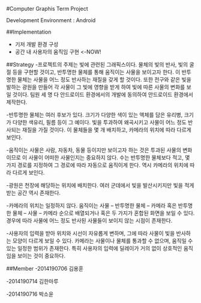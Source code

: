 #Computer Graphis Term Project

Development Environment : Android



##Implementation
- 기저 개발 환경 구성
- 공간 내 사용자의 움직임 구현 <-NOW!


##Strategy
-프로젝트의 주제는 빛에 관련된 그래픽스이다. 물체의 빛의 반사, 빛의 굴절 등을 구현할 것이고, 반투명한 물체를 통해 움직이는 사물을 보이고자 한다. 이 반투명한 물체는 사물을 어느 정도 반사하는 재질을 갖게 할 것이다. 또한 전구와 같은 빛을 발하는 광원을 만들어 각 사물이 그 빛에 영향을 받게 하여 빛에 따른 사물의 변화를 보일 것이다. 팀원 세 명 다 안드로이드 환경에서의 개발에 동의하여 안드로이드 환경에서 제작한다.

-반투명한 물체는 여러 후보가 있다. 크기가 다양한 색이 있는 액체를 담은 유리병, 크기가 다양한 색유리, 필름 등이 그 예이다. 빛을 투과하여 왜곡시키고 사물이 어느 정도 반사되는 재질을 가질 것이다. 이 물체들을 몇 개 배치하고, 카메라의 위치에 따라 다르게 보인다.

-움직이는 사물은 사람, 자동차, 동물 등이지만 보이고자 하는 것은 투과된 사물의 변화이므로 이 사물이 어떠한 사물인지는 중요하지 않다. 수는 반투명한 물체보다 적고, 몇 가지 경로를 지정하여 그 경로에 따라 자동으로 움직이게 한다. 역시 카메라의 위치에 따라 다르게 보인다.

-광원은 천장에 해당하는 위치에 배치한다. 여러 군데에서 빛을 발산시키지만 빛을 적게 받는 공간 역시 존재한다.

-카메라의 위치는 일정하지 않다. 움직이는 사물 – 반투명한 물체 – 카메라 혹은 반투명한 물체 – 사물 – 카메라 순으로 배열되거나 혹은 두 가지가 혼합된 화면을 보일 수 있다. 경우에 따라 사물에 어느 정도 반사된 사물들이 보이지 않는 시점이 존재한다.

-사용자의 입력을 받아 위치와 시선이 자유롭게 변하며, 그에 따라 사물이 빛을 반사하는 모양이 다르게 보일 수 있다. 카메라는 사물이나 물체를 통과할 수 없으며, 움직일 수 있는 일정한 범위가 존재한다. 특히 사용자의 입력에 딜레이가 거의 없이 상호적인 움직임을 보이는 것이 중요하다.

##Member
-2014190706 김용훈

-2014190714 김한마루

-2014190716 박소윤